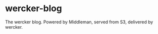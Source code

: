 wercker-blog
============

The wercker blog. Powered by Middleman, served from S3, delivered by wercker.

